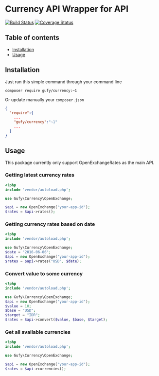 # Currency API Wrapper for API
[![Build Status](https://travis-ci.org/mgufrone/php-currency.svg?branch=master)](https://travis-ci.org/mgufrone/php-currency)
[![Coverage Status](https://coveralls.io/repos/github/mgufrone/php-currency/badge.svg?branch=master)](https://coveralls.io/github/mgufrone/php-currency?branch=master)

## Table of contents
- [Installation](#installation)
- [Usage](#usage)


## Installation

Just run this simple command through your command line

```shell
composer require gufy/currency:~1
```

Or update manually your `composer.json`
```json
{
  "require":{
    ...
    "gufy/currency":"~1"
    ...
  }
}
```

## Usage

This package currently only support OpenExchangeRates as the main API.

### Getting latest currency rates
```php
<?php
include 'vendor/autoload.php';

use Gufy\Currency\OpenExchange;

$api = new OpenExchange("your-app-id");
$rates = $api->rates();
```

### Getting currency rates based on date
```php
<?php
include 'vendor/autoload.php';

use Gufy\Currency\OpenExchange;
$date = "2016-06-06";
$api = new OpenExchange("your-app-id");
$rates = $api->rates("USD", $date);
```

### Convert value to some currency
```php
<?php
include 'vendor/autoload.php';

use Gufy\Currency\OpenExchange;
$api = new OpenExchange("your-app-id");
$value = 10;
$base = "USD";
$target = "IDR";
$rates = $api->convert($value, $base, $target);
```

### Get all available currencies
```php
<?php
include 'vendor/autoload.php';

use Gufy\Currency\OpenExchange;

$api = new OpenExchange("your-app-id");
$rates = $api->currencies();
```
